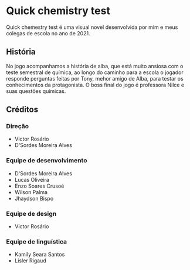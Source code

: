 # Quick chemistry test

Quick chemestry test é uma visual novel desenvolvida por mim e meus colegas de escola no ano de 2021.

## História

No jogo acompanhamos a história de alba, que está muito ansiosa com o teste semestral de química, ao longo do caminho para a escola o jogador responde perguntas feitas por Tony, mehor amigo de Alba, para testar os conhecimentos da protagonista. O boss final do jogo é professora Nilce e suas questões químicas.

## Créditos

### Direção

- Victor Rosário
- D'Sordes Moreira Alves

### Equipe de desenvolvimento

- D'Sordes Moreira Alves
- Lucas Oliveira
- Enzo Soares Crusoé
- Wilson Palma
- Jhaydson Bispo

### Equipe de design

- Victor Rosário

### Equipe de linguística

- Kamily Seara Santos
- Lisler Rigaud
